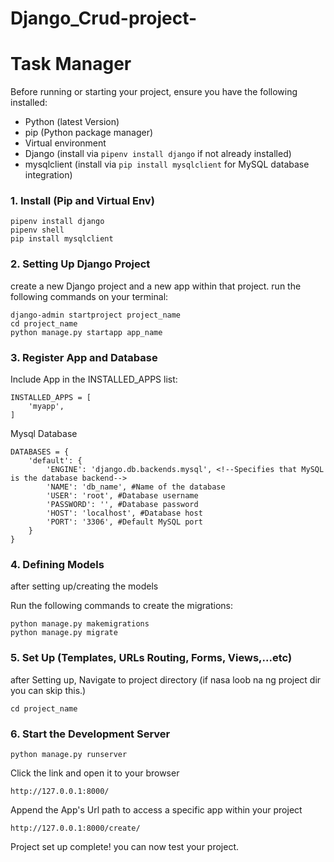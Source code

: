 # Django_Crud-project-

# Task Manager
Before running or starting your project, ensure you have the following installed:

- Python (latest Version)
- pip (Python package manager)
- Virtual environment
- Django (install via `pipenv install django` if not already installed)
- mysqlclient (install via `pip install mysqlclient` for MySQL database integration)


### 1. Install (Pip and Virtual Env)
```
pipenv install django
pipenv shell
pip install mysqlclient
```

### 2. Setting Up Django Project
create a new Django project and a new app within that project. run the following commands on your terminal:

```
django-admin startproject project_name
cd project_name
python manage.py startapp app_name
```

### 3. Register App and Database

Include App in the INSTALLED_APPS list:

```
INSTALLED_APPS = [
    'myapp',
]
```

Mysql Database

```
DATABASES = {
    'default': {
        'ENGINE': 'django.db.backends.mysql', <!--Specifies that MySQL is the database backend-->
        'NAME': 'db_name', #Name of the database
        'USER': 'root', #Database username
        'PASSWORD': '', #Database password
        'HOST': 'localhost', #Database host
        'PORT': '3306', #Default MySQL port
    }
}
```

### 4. Defining Models
after setting up/creating the models

Run the following commands to create the migrations:

```
python manage.py makemigrations
python manage.py migrate
```

### 5. Set Up (Templates, URLs Routing, Forms, Views,...etc)

after Setting up, Navigate to project directory (if nasa loob na ng project dir you can skip this.)
```
cd project_name
```

### 6. Start the Development Server

```
python manage.py runserver
```

Click the link and open it to your browser

```
http://127.0.0.1:8000/
```

Append the App's Url path to access a specific app within your project

```
http://127.0.0.1:8000/create/
```

Project set up complete! you can now test your project.
